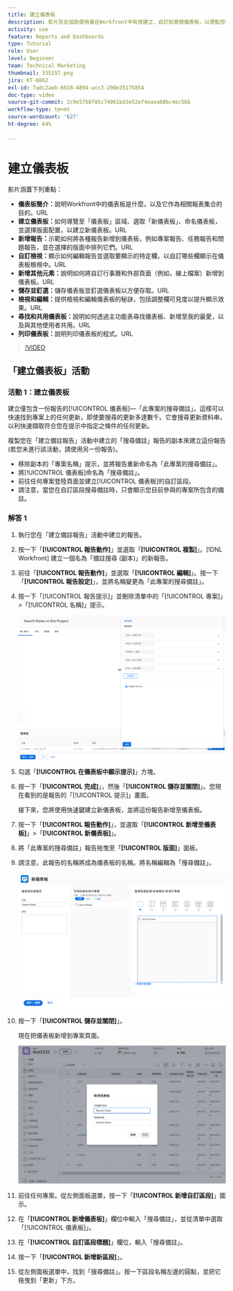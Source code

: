 ```yaml
---
title: 建立儀表板
description: 影片旨在協助使用者在Workfront中有效建立、自訂和管理儀表板，以便監控和共用專案相關資料。
activity: use
feature: Reports and Dashboards
type: Tutorial
role: User
level: Beginner
team: Technical Marketing
thumbnail: 335157.png
jira: KT-8862
exl-id: 7adc2aeb-6618-4894-acc3-298e35175854
doc-type: video
source-git-commit: 2c9e57b8f85c74061bd3e52ef4eaea60bc4ec5bb
workflow-type: tm+mt
source-wordcount: '627'
ht-degree: 64%

---
```


# 建立儀表板

影片涵蓋下列重點：

* **儀表板簡介：**&#x200B;說明Workfront中的儀表板是什麼，以及它作為相關報表集合的目的。&#x200B;URL
* **建立儀表板：**&#x200B;如何導覽至「儀表板」區域、選取「新儀表板」、命名儀表板，並選擇版面配置，以建立新儀表板。&#x200B;URL
* **新增報告：**&#x200B;示範如何將各種報告新增到儀表板，例如專案報告、任務報告和問題報告，並在選擇的版面中排列它們。&#x200B;URL
* **自訂檢視：**&#x200B;顯示如何編輯報告並選取要顯示的特定欄，以自訂哪些欄顯示在儀表板檢視中。&#x200B;URL
* **新增其他元素：**&#x200B;說明如何將自訂行事曆和外部頁面（例如，線上檔案）新增到儀表板。&#x200B;URL
* **儲存並釘選：**&#x200B;儲存儀表板並釘選儀表板以方便存取。&#x200B;URL
* **檢視和編輯：**&#x200B;提供檢視和編輯儀表板的秘訣，包括調整欄可見度以提升顯示效果。&#x200B;URL
* **尋找和共用儀表板：**&#x200B;說明如何透過主功能表尋找儀表板、新增至我的最愛，以及與其他使用者共用。&#x200B;URL
* **列印儀表板：**&#x200B;說明列印儀表板的程式。&#x200B;URL


>[!VIDEO](https://video.tv.adobe.com/v/335157/?quality=12&learn=on)


## 「建立儀表板」活動

### 活動 1：建立儀表板

建立僅包含一份報告的[!UICONTROL 儀表板]—「此專案的搜尋備註」。這樣可以快速找到專案上的任何更新，即使要搜尋的更新多達數千。它會搜尋更新資料串，以利快速擷取符合您在提示中指定之條件的任何更新。

複製您在「建立備註報告」活動中建立的「搜尋備註」報告的副本來建立這份報告 (若您未進行該活動，請使用另一份報告)。

* 移除副本的「專案名稱」提示，並將報告重新命名為「此專案的搜尋備註」。
* 將[!UICONTROL 儀表板]命名為「搜尋備註」。
* 前往任何專案登陸頁面並建立[!UICONTROL 儀表板]的自訂區段。
* 請注意，當您在自訂區段搜尋備註時，只會顯示您目前參與的專案所包含的備註。

### 解答 1

1. 執行您在「建立備註報告」活動中建立的報告。
1. 按一下「**[!UICONTROL 報告動作]**」並選取「**[!UICONTROL 複製]**」。[!DNL Workfront] 建立一個名為「備註搜尋 (副本)」的新報告。
1. 前往「**[!UICONTROL 報告動作]**」並選取「**[!UICONTROL 編輯]**」。按一下「**[!UICONTROL 報告設定]**」，並將名稱變更為「此專案的搜尋備註」。
1. 按一下「[!UICONTROL 報告提示]」並刪除清單中的「[!UICONTROL 專案]」>「[!UICONTROL 名稱]」提示。

   ![影像顯示建立新儀表板的畫面](assets/edit-report-prompts.png)

1. 勾選「**[!UICONTROL 在儀表板中顯示提示]**」方塊。
1. 按一下「**[!UICONTROL 完成]**」，然後「**[!UICONTROL 儲存並關閉]**」。您現在看到的是報告的「[!UICONTROL 提示]」畫面。

   接下來，您將使用快速鍵建立新儀表板，並將這份報告新增至儀表板。

1. 按一下「**[!UICONTROL 報告動作]**」，並選取「**[!UICONTROL 新增至儀表板]**」>「**[!UICONTROL 新儀表板]**」。
1. 將「此專案的搜尋備註」報告拖曳至「**[!UICONTROL 版面]**」面板。
1. 請注意，此報告的名稱將成為儀表板的名稱。將名稱編輯為「搜尋備註」。

   ![影像顯示建立新儀表板的畫面](assets/create-dashboard.png)

1. 按一下「**[!UICONTROL 儲存並關閉]**」。

   現在把儀表板新增到專案頁面。

   ![影像顯示建立新儀表板的畫面](assets/add-custom-section.png)

1. 前往任何專案。從左側面板選單，按一下「**[!UICONTROL 新增自訂區段]**」圖示。
1. 在「**[!UICONTROL 新增儀表板]**」欄位中輸入「搜尋備註」，並從清單中選取「[!UICONTROL 儀表板]」。
1. 在「**[!UICONTROL 自訂區段標題]**」欄位，輸入「搜尋備註」。
1. 按一下「**[!UICONTROL 新增新區段]**」。
1. 從左側面板選單中，找到「搜尋備註」。按一下區段名稱左邊的圓點，並把它拖曳到「更新」下方。
